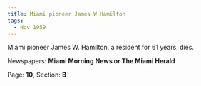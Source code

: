```yaml
---  
title: Miami pioneer James W Hamilton  
tags:  
  - Nov 1959  
---  
```

  
Miami pioneer James W. Hamilton, a resident for 61 years, dies.  
  
Newspapers: **Miami Morning News or The Miami Herald**  
  
Page: **10**, Section: **B** 
